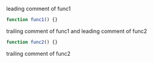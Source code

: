 leading comment of func1

```typescript
function func1() {}
```

trailing comment of func1 and leading comment of func2

```typescript
function func2() {}
```

trailing comment of func2